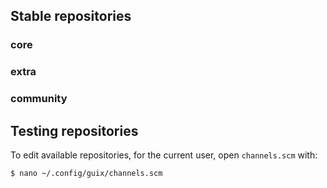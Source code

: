 ---
---

## Stable repositories

### core

### extra

### community

## Testing repositories

To edit available repositories, for the current user, open `channels.scm` with:

```bash
$ nano ~/.config/guix/channels.scm
```